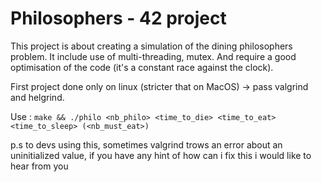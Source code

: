 # Philosophers - 42 project
This project is about creating a simulation of the dining philosophers problem.
It include use of multi-threading, mutex. And require a good optimisation of the code (it's a constant race against the clock).

First project done only on linux (stricter that on MacOS) -> pass valgrind and helgrind.

Use : `make && ./philo <nb_philo> <time_to_die> <time_to_eat> <time_to_sleep> (<nb_must_eat>)`

p.s to devs using this, sometimes valgrind trows an error about an uninitialized value, if you have any hint of how can i fix this i would like to hear from you
